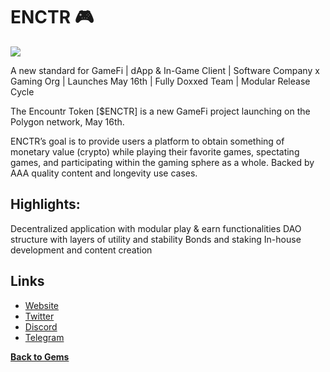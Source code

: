 
# ENCTR 🎮

[![](https://files.catbox.moe/r4b8yr.jpg)](https://files.catbox.moe/15bsc0.mp4)

A new standard for GameFi | dApp & In-Game Client | Software Company x Gaming Org | Launches May 16th | Fully Doxxed Team | Modular Release Cycle

The Encountr Token [$ENCTR] is a new GameFi project launching on the Polygon network, May 16th.

ENCTR’s goal is to provide users a platform to obtain something of monetary value (crypto) while playing their favorite games, spectating games, and participating within the gaming sphere as a whole. Backed by AAA quality content and longevity use cases.

## Highlights:
Decentralized application with modular play & earn functionalities
 DAO structure with layers of utility and stability
 Bonds and staking
 In-house development and content creation

## Links
- [Website](https://www.enctr.gg) 
- [Twitter](https://www.twitter.com/ENCTR_Official) 
- [Discord](https://discord.com/invite/SwEEyNZzJx)
- [Telegram](https://t.me/EncountrOfficial)

[**Back to Gems** ](https://shipwreckc0ve.gitbook.io/shipwreck-cove/gems)